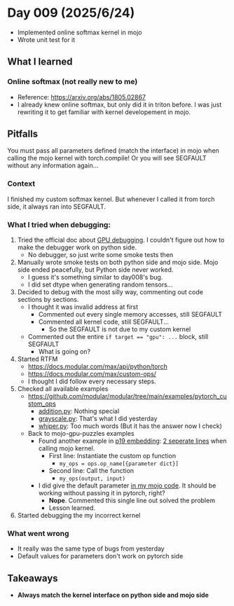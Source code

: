 # Day 009 (2025/6/24)
- Implemented online softmax kernel in mojo
- Wrote unit test for it

## What I learned

### Online softmax (not really new to me)

- Reference: https://arxiv.org/abs/1805.02867
- I already knew online softmax, but only did it in triton before. I was just rewriting it to get familiar with kernel developement in mojo.

## Pitfalls

You must pass all parameters defined (match the interface) in mojo when calling the mojo kernel with torch.compile! Or you will see SEGFAULT without any information again... 

### Context

I finished my custom softmax kernel. But whenever I called it from torch side, it always ran into SEGFAULT. 
### What I tried when debugging:
1. Tried the official doc about [GPU debugging](https://docs.modular.com/mojo/tools/gpu-debugging/). I couldn't figure out how to make the debugger work on python side.
    - No debugger, so just write some smoke tests then
2. Manually wrote smoke tests on both python side and mojo side. Mojo side ended peacefully, but Python side never worked.
    - I guess it's something similar to day008's bug.
    - I did set dtype when generating random tensors...
3. Decided to debug with the most silly way, commenting out code sections by sections. 
    - I thought it was invalid address at first
        - Commented out every single memory accesses, still SEGFAULT
        - Commented all kernel code, still SEGFAULT...
            - So the SEGFAULT is not due to my custom kernel
    - Commented out the entire `if target == "gpu": ...` block, still SEGFAULT
        - What is going on?
4. Started RTFM
    - https://docs.modular.com/max/api/python/torch
    - https://docs.modular.com/max/custom-ops/
    - I thought I did follow every necessary steps. 
5. Checked all available examples 
    - https://github.com/modular/modular/tree/main/examples/pytorch_custom_ops
        - [addition.py](https://github.com/modular/modular/blob/main/examples/pytorch_custom_ops/addition.py): Nothing special
        - [grayscale.py](https://github.com/modular/modular/blob/main/examples/pytorch_custom_ops/grayscale.py): That's what I did yesterday
        - [whiper.py](https://github.com/modular/modular/blob/main/examples/pytorch_custom_ops/whisper.py): Too much words (But it has the answer now I check)
    - Back to mojo-gpu-puzzles examples
        - Found another example in [p19 embedding](https://github.com/modular/mojo-gpu-puzzles/blob/main/solutions/p19/p19.py): [2 seperate lines](https://github.com/modular/mojo-gpu-puzzles/blob/aad429afa492a970db1c0ce4f6f327181a2e1b1a/solutions/p19/p19.py#L23) when calling mojo kernel. 
            - First line: Instantiate the custom op function
                - `my_ops = ops.op_name[{parameter dict}]`
            - Second line: Call the function
                - `my_ops(output, input)`
        - I did give the default parameter [in my mojo code](https://github.com/Tcc0403/gpu-100-days/blob/ce64ba62e2a84a6c4ba6b14004f0f0a809396439/pytorch_custom_ops/src/ops/softmax.mojo#L61). It should be working without passing it in pytorch, right?
            - **Nope**. Commented this single line out solved the problem
            - Lesson learned.
6. Started debugging the my incorrect kernel

### What went wrong
- It really was the same type of bugs from yesterday
- Default values for parameters don't work on pytorch side

## Takeaways
- **Always match the kernel interface on python side and mojo side**